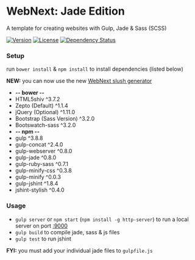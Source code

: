 WebNext: Jade Edition
=============

A template for creating websites with Gulp, Jade & Sass (SCSS)

[![Version][version-img]][version-url] [![License][license-img]][license-url] [![Dependency Status][gemnasium-img]][gemnasium-url]

### Setup

run `bower install` & `npm install` to install dependencies (listed below)

**NEW:** you can now use the new [WebNext slush generator][slush-webnext]

* **-- bower --**
* HTML5shiv ^3.7.2
* Zepto (Default) ^1.1.4
* jQuery (Optional) ^1.11.0
* Bootstrap (Sass Version) ^3.2.0
* Bootswatch-sass ^3.2.0
* **-- npm --**
* gulp ^3.8.8
* gulp-concat ^2.4.0
* gulp-webserver ^0.8.0
* gulp-jade ^0.8.0
* gulp-ruby-sass ^0.7.1
* gulp-minify-css ^0.3.8
* gulp-minify ^0.0.3
* gulp-jshint ^1.8.4
* jshint-stylish ^0.4.0

### Usage

* `gulp server` or `npm start` (`npm install -g http-server`) to run a local server on port [:9000](http://127.0.0.1:9000)
* `gulp build` to compile jade, sass & js files
* `gulp test` to run jshint

**FYI:** you must add your individual jade files to `gulpfile.js`

[version-url]: https://github.com/myhonor16/webnext-jade/releases
[version-img]: http://img.shields.io/badge/Version-1.0.0-yellow.svg
[license-url]: https://github.com/myhonor16/webnext-jade/blob/master/LICENSE
[license-img]: http://img.shields.io/badge/License-MIT-red.svg
[travis-url]: https://travis-ci.org/myhonor16/webnext-jade
[travis-img]: https://travis-ci.org/myhonor16/webnext-jade.svg?branch=master
[gemnasium-url]: https://gemnasium.com/myhonor16/webnext-jade
[gemnasium-img]: https://gemnasium.com/myhonor16/webnext-jade.svg

[slush-webnext]: https://github.com/myhonor16/slush-webnext
